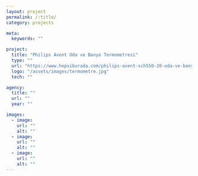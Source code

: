```yaml
---
layout: project
permalink: /:title/
category: projects

meta:
  keywords: ""

project:
  title: "Philips Avent Oda ve Banyo Termometresi"
  type: ""
  url: "https://www.hepsiburada.com/philips-avent-sch550-20-oda-ve-banyo-termometresi-pm-aileavnt9430400"
  logo: "/assets/images/termometre.jpg"
  tech: ""

agency:
  title: ""
  url: ""
  year: ""

images:
  - image:
    url: ""
    alt: ""
  - image:
    url: ""
    alt: ""
  - image:
    url: ""
    alt: ""
---
```

<p></p>
